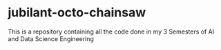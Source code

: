 # jubilant-octo-chainsaw
This is a repository containing all the code done in my 3 Semesters of AI and Data Science Engineering
